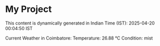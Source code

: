 # My Project

This content is dynamically generated in Indian Time (IST): 2025-04-20 00:04:50 IST


Current Weather in Coimbatore:
Temperature: 26.88 °C
Condition: mist
